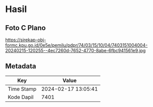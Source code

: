# Hasil

## Foto C Plano

https://sirekap-obj-formc.kpu.go.id/0e5e/pemilu/pdpr/74/03/15/10/04/7403151004004-20240215-120255--4ec7260d-7652-4770-8abe-6fbc941561e9.jpg


## Metadata

| Key        | Value               |
| ---------- | ------------------- |
| Time Stamp | 2024-02-17 13:05:41 |
| Kode Dapil | 7401                |




